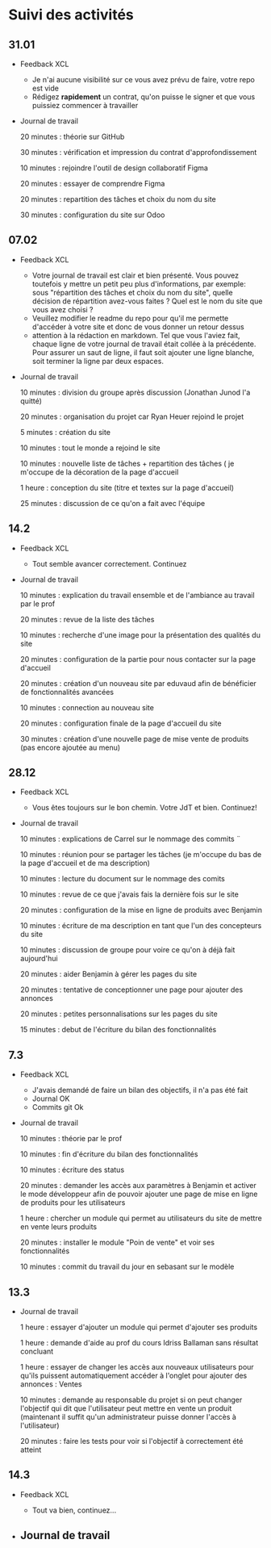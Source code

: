 # Suivi des activités

## 31.01

- Feedback XCL
    - Je n'ai aucune visibilité sur ce vous avez prévu de faire, votre repo est vide
    - Rédigez **rapidement** un contrat, qu'on puisse le signer et que vous puissiez commencer à travailler

- Journal de travail

    20 minutes : théorie sur GitHub  

    30 minutes : vérification et impression du contrat d'approfondissement  

    10 minutes : rejoindre l'outil de design collaboratif Figma  

    20 minutes : essayer de comprendre Figma  

    20 minutes : repartition des tâches et choix du nom du site  

    30 minutes : configuration du site sur Odoo  


## 07.02

- Feedback XCL
    - Votre journal de travail est clair et bien présenté. Vous pouvez toutefois y mettre un petit peu plus d'informations, par exemple: sous "répartition des tâches et choix du nom du site", quelle décision de répartition avez-vous faites ? Quel est le nom du site que vous avez choisi ?
    - Veuillez modifier le readme du repo pour qu'il me permette d'accéder à votre site et donc de vous donner un retour dessus
    - attention à la rédaction en markdown. Tel que vous l'aviez fait, chaque ligne de votre journal de travail était collée à la précédente. Pour assurer un saut de ligne, il faut soit ajouter une ligne blanche, soit terminer la ligne par deux espaces.

- Journal de travail

    10 minutes : division du groupe après discussion (Jonathan Junod l'a quitté)  

    20 minutes : organisation du projet car Ryan Heuer rejoind le projet  

    5 minutes : création du site  

    10 minutes : tout le monde a rejoind le site  

    10 minutes : nouvelle liste de tâches + repartition des tâches ( je m'occupe de la décoration de la page d'accueil

    1 heure : conception du site (titre et textes sur la page d'accueil)

    25 minutes : discussion de ce qu'on a fait avec l'équipe

## 14.2
- Feedback XCL
    - Tout semble avancer correctement. Continuez
 
- Journal de travail
    
    10 minutes : explication du travail ensemble et de l'ambiance au travail par le prof  

    20 minutes : revue de la liste des tâches  

    10 minutes : recherche d'une image pour la présentation des qualités du site  

    20 minutes : configuration de la partie pour nous contacter sur la page d'accueil  

    20 minutes : création d'un nouveau site par eduvaud afin de bénéficier de fonctionnalités avancées  

    10 minutes : connection au nouveau site  

    20 minutes : configuration finale de la page d'accueil du site  

    30 minutes : création d'une nouvelle page de mise vente de produits (pas encore ajoutée au menu)  

## 28.12

- Feedback XCL
    - Vous êtes toujours sur le bon chemin. Votre JdT et bien. Continuez!

- Journal de travail  
  
    10 minutes : explications de Carrel sur le nommage des commits  ¨
  
    10 minutes : réunion pour se partager les tâches (je m'occupe du bas de la page d'accueil et de ma description)  
  
    10 minutes : lecture du document sur le nommage des comits  
  
    10 minutes : revue de ce que j'avais fais la dernière fois sur le site  
  
    20 minutes : configuration de la mise en ligne de produits avec Benjamin  
  
    10 minutes : écriture de ma description en tant que l'un des concepteurs du site  
  
    10 minutes : discussion de groupe pour voire ce qu'on à déjà fait aujourd'hui  
  
    20 minutes : aider Benjamin à gérer les pages du site  
  
    20 minutes : tentative de conceptionner une page pour ajouter des annonces  
  
    20 minutes : petites personnalisations sur les pages du site  
  
    15 minutes : debut de l'écriture du bilan des fonctionnalités  
  

## 7.3

- Feedback XCL
    - J'avais demandé de faire un bilan des objectifs, il n'a pas été fait
    - Journal OK
    - Commits git Ok

- Journal de travail
  
    10 minutes : théorie par le prof  
  
    10 minutes : fin d'écriture du bilan des fonctionnalités  
  
    10 minutes : écriture des status  
  
    20 minutes : demander les accès aux paramètres à Benjamin et activer le mode développeur afin de pouvoir ajouter une page de mise en ligne de produits pour les utilisateurs  
  
    1 heure : chercher un module qui permet au utilisateurs du site de mettre en vente leurs produits  
  
    20 minutes : installer le module "Poin de vente" et voir ses fonctionnalités  
  
    10 minutes : commit du travail du jour en sebasant sur le modèle  
  

## 13.3  
  
- Journal de travail  
  
    1 heure : essayer d'ajouter un module qui permet d'ajouter ses produits  
  
    1 heure : demande d'aide au prof du cours Idriss Ballaman sans résultat concluant  
  
    1 heure : essayer de changer les accès aux nouveaux utilisateurs pour qu'ils puissent automatiquement accéder à l'onglet pour ajouter des annonces : Ventes  
  
    10 minutes : demande au responsable du projet si on peut changer l'objectif qui dit que l'utilisateur peut mettre en vente un produit (maintenant il suffit qu'un administrateur puisse donner l'accès à l'utilisateur)  
  
    20 minutes : faire les tests pour voir si l'objectif à correctement été atteint  
  
  

## 14.3

- Feedback XCL
    - Tout va bien, continuez...

- Journal de travail
    -